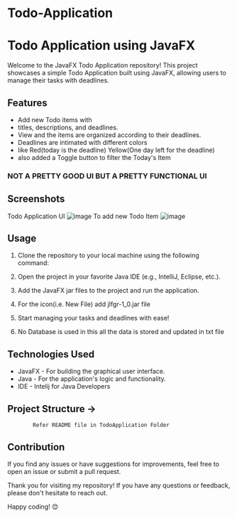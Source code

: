 # Todo-Application 

# Todo Application using JavaFX

Welcome to the JavaFX Todo Application repository! This project showcases a simple Todo Application built using JavaFX, allowing users to manage their tasks with deadlines.

## Features

- Add new Todo items with
- titles, descriptions, and deadlines.
- View and the items are organized according to their deadlines.
- Deadlines are intimated with different colors
- like Red(today is the deadline) Yellow(One day left for the deadline)
- also added a Toggle button to filter the Today's Item 

### NOT A PRETTY GOOD UI BUT A PRETTY FUNCTIONAL UI ###

## Screenshots

Todo Application UI ![image](https://github.com/Abhishek-paka/Todo-Application/assets/118460491/03c3aa22-3a46-432d-b3d6-0010bc9f14ad)
To add new Todo Item ![image](https://github.com/Abhishek-paka/Todo-Application/assets/118460491/edc4b36b-7ea5-417a-a12a-f8d85e70cdce)


## Usage

1. Clone the repository to your local machine using the following command:

2. Open the project in your favorite Java IDE (e.g., IntelliJ, Eclipse, etc.).

3. Add the JavaFX jar files to the project and run the application.
  
4. For the icon(i.e. New File) add jIfgr-1_0.jar file

5. Start managing your tasks and deadlines with ease!
  
6. No Database is used in this all the data is stored and updated in txt file

## Technologies Used

- JavaFX - For building the graphical user interface.
- Java - For the application's logic and functionality.
- IDE - Intelij for Java Developers

## Project Structure -> 
            Refer README file in TodoApplication Folder 

## Contribution

If you find any issues or have suggestions for improvements, feel free to open an issue or submit a pull request.


Thank you for visiting my repository! If you have any questions or feedback, please don't hesitate to reach out.

Happy coding! 😊


